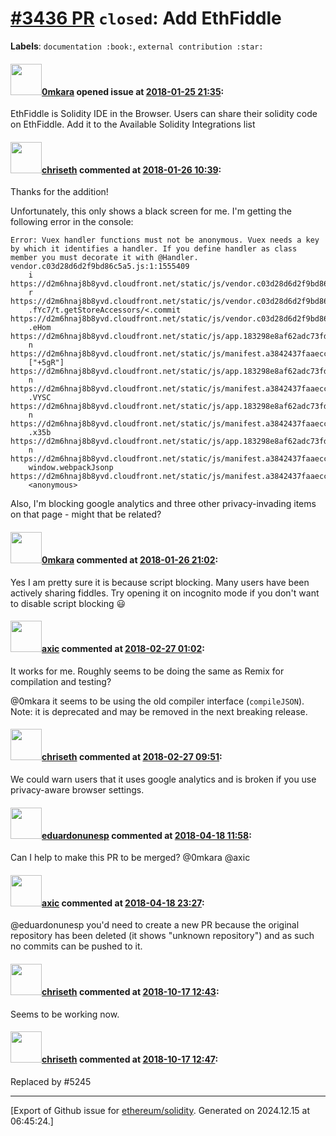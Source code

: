 # [\#3436 PR](https://github.com/ethereum/solidity/pull/3436) `closed`: Add EthFiddle
**Labels**: `documentation :book:`, `external contribution :star:`


#### <img src="https://avatars.githubusercontent.com/u/13261372?u=0d09a6a17815f9336b7151b886523f789764293e&v=4" width="50">[0mkara](https://github.com/0mkara) opened issue at [2018-01-25 21:35](https://github.com/ethereum/solidity/pull/3436):

EthFiddle is Solidity IDE in the Browser. Users can share their solidity code on EthFiddle. Add it to the Available Solidity Integrations list

#### <img src="https://avatars.githubusercontent.com/u/9073706?v=4" width="50">[chriseth](https://github.com/chriseth) commented at [2018-01-26 10:39](https://github.com/ethereum/solidity/pull/3436#issuecomment-360745686):

Thanks for the addition!

Unfortunately, this only shows a black screen for me. I'm getting the following error in the console:
```
Error: Vuex handler functions must not be anonymous. Vuex needs a key by which it identifies a handler. If you define handler as class member you must decorate it with @Handler.  vendor.c03d28d6d2f9bd86c5a5.js:1:1555409
	i https://d2m6hnaj8b8yvd.cloudfront.net/static/js/vendor.c03d28d6d2f9bd86c5a5.js:1:1555409
	r https://d2m6hnaj8b8yvd.cloudfront.net/static/js/vendor.c03d28d6d2f9bd86c5a5.js:1:1555308
	.fYc7/t.getStoreAccessors/<.commit https://d2m6hnaj8b8yvd.cloudfront.net/static/js/vendor.c03d28d6d2f9bd86c5a5.js:1:1555783
	.eHom https://d2m6hnaj8b8yvd.cloudfront.net/static/js/app.183298e8af62adc73fd2.js:1:76642
	n https://d2m6hnaj8b8yvd.cloudfront.net/static/js/manifest.a3842437faaecc480fe6.js:1:96
	["+5gR"] https://d2m6hnaj8b8yvd.cloudfront.net/static/js/app.183298e8af62adc73fd2.js:1:113
	n https://d2m6hnaj8b8yvd.cloudfront.net/static/js/manifest.a3842437faaecc480fe6.js:1:96
	.VYSC https://d2m6hnaj8b8yvd.cloudfront.net/static/js/app.183298e8af62adc73fd2.js:1:35235
	n https://d2m6hnaj8b8yvd.cloudfront.net/static/js/manifest.a3842437faaecc480fe6.js:1:96
	.x35b https://d2m6hnaj8b8yvd.cloudfront.net/static/js/app.183298e8af62adc73fd2.js:1:1668312
	n https://d2m6hnaj8b8yvd.cloudfront.net/static/js/manifest.a3842437faaecc480fe6.js:1:96
	window.webpackJsonp https://d2m6hnaj8b8yvd.cloudfront.net/static/js/manifest.a3842437faaecc480fe6.js:1:418
	<anonymous>
```

Also, I'm blocking google analytics and three other privacy-invading items on that page - might that be related?

#### <img src="https://avatars.githubusercontent.com/u/13261372?u=0d09a6a17815f9336b7151b886523f789764293e&v=4" width="50">[0mkara](https://github.com/0mkara) commented at [2018-01-26 21:02](https://github.com/ethereum/solidity/pull/3436#issuecomment-360903408):

Yes I am pretty sure it is because script blocking. Many users have been actively sharing fiddles. Try opening it on incognito mode if you don't want to disable script blocking :smiley:

#### <img src="https://avatars.githubusercontent.com/u/20340?v=4" width="50">[axic](https://github.com/axic) commented at [2018-02-27 01:02](https://github.com/ethereum/solidity/pull/3436#issuecomment-368708734):

It works for me. Roughly seems to be doing the same as Remix for compilation and testing?

@0mkara it seems to be using the old compiler interface (`compileJSON`). Note: it is deprecated and may be removed in the next breaking release.

#### <img src="https://avatars.githubusercontent.com/u/9073706?v=4" width="50">[chriseth](https://github.com/chriseth) commented at [2018-02-27 09:51](https://github.com/ethereum/solidity/pull/3436#issuecomment-368812779):

We could warn users that it uses google analytics and is broken if you use privacy-aware browser settings.

#### <img src="https://avatars.githubusercontent.com/u/582516?u=d056d556df9d9d500f9edb422e12228bc4d30272&v=4" width="50">[eduardonunesp](https://github.com/eduardonunesp) commented at [2018-04-18 11:58](https://github.com/ethereum/solidity/pull/3436#issuecomment-382362091):

Can I help to make this PR to be merged? @0mkara @axic

#### <img src="https://avatars.githubusercontent.com/u/20340?v=4" width="50">[axic](https://github.com/axic) commented at [2018-04-18 23:27](https://github.com/ethereum/solidity/pull/3436#issuecomment-382560545):

@eduardonunesp you'd need to create a new PR because the original repository has been deleted (it shows "unknown repository") and as such no commits can be pushed to it.

#### <img src="https://avatars.githubusercontent.com/u/9073706?v=4" width="50">[chriseth](https://github.com/chriseth) commented at [2018-10-17 12:43](https://github.com/ethereum/solidity/pull/3436#issuecomment-430612885):

Seems to be working now.

#### <img src="https://avatars.githubusercontent.com/u/9073706?v=4" width="50">[chriseth](https://github.com/chriseth) commented at [2018-10-17 12:47](https://github.com/ethereum/solidity/pull/3436#issuecomment-430614095):

Replaced by #5245


-------------------------------------------------------------------------------



[Export of Github issue for [ethereum/solidity](https://github.com/ethereum/solidity). Generated on 2024.12.15 at 06:45:24.]

